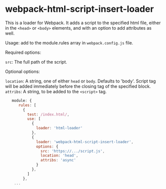 # webpack-html-script-insert-loader

This is a loader for Webpack.  It adds a script to the specified html file, either in the `<head>` or `<body>` elements, and with an option to add attributes as well.

Usage: add to the module.rules array in `webpack.config.js` file.

Required options:

`src`:  The full path of the script.  

Optional options:

`location`: A string, one of either `head` or `body`.  Defaults to 'body'.  Script tag will be added immediately before the closing tag of the specified block.
  `attribs`: A string, to be added to the `<script>` tag.

``` javascript
   module: {
      rules: [
        {
          test: /index.html/,
          use: [
            {
              loader: 'html-loader'
            },
            {
              loader: 'webpack-html-script-insert-loader',
              options: {
                src: 'https://.../script.js',
                location: 'head',
                attribs: 'async'
              }
            },
          ]
        },
    ...
```
